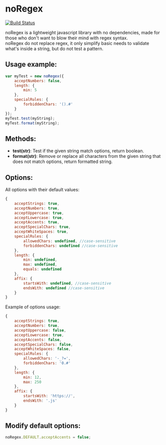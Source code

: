 # noRegex

[![Build Status](https://travis-ci.com/Speuta/noRegex.svg?branch=master)](https://travis-ci.com/Speuta/noRegex)

noRegex is a lightweight javascript library with no dependencies, made for those who don't want to blow their mind with regex syntax.  
noRegex do not replace regex, it only simplify basic needs to validate what's inside a string, but do not test a pattern.

## Usage example:
``` javascript
var myTest = new noRegex({
    acceptNumbers: false,
    length: {
        min: 5
    },
    specialRules: {
        forbiddenChars: '().#'
    }
});
myTest.test(myString);
myTest.format(myString);
```

## Methods:
- **test(str)**: Test if the given string match options, return boolean.
- **format(str)**: Remove or replace all characters from the given string that does not match options, return formatted string.

## Options:

All options with their default values:
``` javascript
{
    acceptStrings: true,
    acceptNumbers: true,
    acceptUppercase: true,
    acceptLowercase: true,
    acceptAccents: true,
    acceptSpecialChars: true,
    acceptWhiteSpaces: true,
    specialRules: {
        allowedChars: undefined, //case-sensitive
        forbiddenChars: undefined //case-sensitive
    },
    length: {
        min: undefined,
        max: undefined,
        equals: undefined
    },
    affix: {
        startsWith: undefined, //case-sensitive
        endsWith: undefined //case-sensitive
    }
}
```

Example of options usage:
``` javascript
{
    acceptStrings: true,
    acceptNumbers: true,
    acceptUppercase: false,
    acceptLowercase: true,
    acceptAccents: false,
    acceptSpecialChars: false,
    acceptWhiteSpaces: false,
    specialRules: {
        allowedChars: '-_?=',
        forbiddenChars: '0.#'
    },
    length: {
        min: 12,
        max: 250
    },
    affix: {
        startsWith: 'https://',
        endsWith: '.js'
    }
}
```

## Modify default options:

``` javascript
noRegex.DEFAULT.acceptAccents = false;
```
